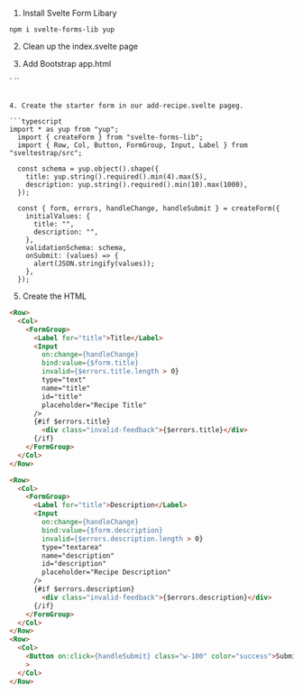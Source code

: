 1. Install Svelte Form Libary

```
npm i svelte-forms-lib yup
```

2. Clean up the index.svelte page

3. Add Bootstrap app.html

` <link rel="stylesheet" href="https://cdn.jsdelivr.net/npm/bootstrap@5.0.1/dist/css/bootstrap.min.css">
``

````

4. Create the starter form in our add-recipe.svelte pageg.

```typescript
import * as yup from "yup";
  import { createForm } from "svelte-forms-lib";
  import { Row, Col, Button, FormGroup, Input, Label } from "sveltestrap/src";

  const schema = yup.object().shape({
    title: yup.string().required().min(4).max(5),
    description: yup.string().required().min(10).max(1000),
  });

  const { form, errors, handleChange, handleSubmit } = createForm({
    initialValues: {
      title: "",
      description: "",
    },
    validationSchema: schema,
    onSubmit: (values) => {
      alert(JSON.stringify(values));
    },
  });
````

5. Create the HTML

```html
<Row>
  <Col>
    <FormGroup>
      <Label for="title">Title</Label>
      <Input
        on:change={handleChange}
        bind:value={$form.title}
        invalid={$errors.title.length > 0}
        type="text"
        name="title"
        id="title"
        placeholder="Recipe Title"
      />
      {#if $errors.title}
        <div class="invalid-feedback">{$errors.title}</div>
      {/if}
    </FormGroup>
  </Col>
</Row>

<Row>
  <Col>
    <FormGroup>
      <Label for="title">Description</Label>
      <Input
        on:change={handleChange}
        bind:value={$form.description}
        invalid={$errors.description.length > 0}
        type="textarea"
        name="description"
        id="description"
        placeholder="Recipe Description"
      />
      {#if $errors.description}
        <div class="invalid-feedback">{$errors.description}</div>
      {/if}
    </FormGroup>
  </Col>
</Row>
<Row>
  <Col>
    <Button on:click={handleSubmit} class="w-100" color="success">Submit</Button
    >
  </Col>
</Row>
```
